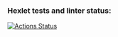 ### Hexlet tests and linter status:
[![Actions Status](https://github.com/shamshaev/java-project-99/actions/workflows/hexlet-check.yml/badge.svg)](https://github.com/shamshaev/java-project-99/actions)